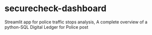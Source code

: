 # securecheck-dashboard
Streamlit app for police traffic stops analysis, A complete overview of a python-SQL Digital Ledger for Police post
